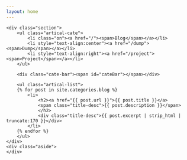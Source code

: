 ```yaml
---
layout: home
---
```


<div class="index-content blog">
	
    <div class="section">
        <ul class="artical-cate">
            <li class="on"><a href="/"><span>Blog</span></a></li>
            <li style="text-align:center"><a href="/dump"><span>Dump</span></a></li>
            <li style="text-align:right"><a href="/project"><span>Project</span></a></li>
        </ul>

        <div class="cate-bar"><span id="cateBar"></span></div>
        
        <ul class="artical-list">
        {% for post in site.categories.blog %}
            <li>
                <h2><a href="{{ post.url }}">{{ post.title }}</a>
				<span class="title-desc">{{ post.description }}</span>
				</h2>
                <div class="title-desc">{{ post.excerpt | strip_html | truncate:170 }}</div>
            </li>
        {% endfor %}
        </ul>
    </div>
    <div class="aside">
    </div>
</div>
